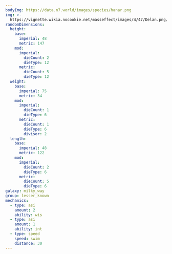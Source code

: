 ```yaml
---
bodyImg: https://data.n7.world/images/species/hanar.png
img: >-
  https://vignette.wikia.nocookie.net/masseffect/images/4/47/Delan.png/revision/latest/scale-to-width-down/640?cb=20090121013825
randomDimensions:
  height:
    base:
      imperial: 48
      metric: 147
    mod:
      imperial:
        dieCount: 2
        dieType: 12
      metric:
        dieCount: 5
        dieType: 12
  weight:
    base:
      imperial: 75
      metric: 34
    mod:
      imperial:
        dieCount: 1
        dieType: 6
      metric:
        dieCount: 1
        dieType: 6
        divisor: 2
  length:
    base:
      imperial: 48
      metric: 122
    mod:
      imperial:
        dieCount: 2
        dieType: 6
      metric:
        dieCount: 5
        dieType: 6
galaxy: milky_way
group: lesser_known
mechanics:
  - type: asi
    amount: 2
    ability: wis
  - type: asi
    amount: 1
    ability: int
  - type: speed
    speed: swim
    distance: 30
---
```


